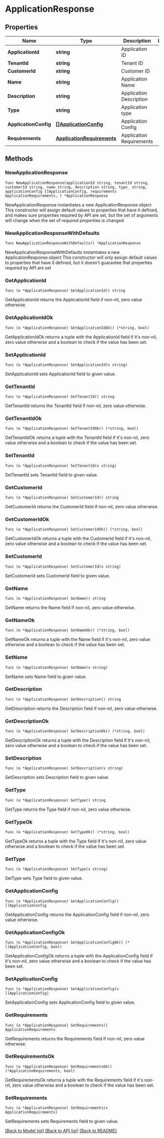 # ApplicationResponse

## Properties

Name | Type | Description | Notes
------------ | ------------- | ------------- | -------------
**ApplicationId** | **string** | Application ID | 
**TenantId** | **string** | Tenant ID | 
**CustomerId** | **string** | Customer ID | 
**Name** | **string** | Application Name | 
**Description** | **string** | Application Description | 
**Type** | **string** | Application type | 
**ApplicationConfig** | [**[]ApplicationConfig**](ApplicationConfig.md) | Application Config | 
**Requirements** | [**ApplicationRequirements**](ApplicationRequirements.md) | Application Requirements | 

## Methods

### NewApplicationResponse

`func NewApplicationResponse(applicationId string, tenantId string, customerId string, name string, description string, type_ string, applicationConfig []ApplicationConfig, requirements ApplicationRequirements, ) *ApplicationResponse`

NewApplicationResponse instantiates a new ApplicationResponse object
This constructor will assign default values to properties that have it defined,
and makes sure properties required by API are set, but the set of arguments
will change when the set of required properties is changed

### NewApplicationResponseWithDefaults

`func NewApplicationResponseWithDefaults() *ApplicationResponse`

NewApplicationResponseWithDefaults instantiates a new ApplicationResponse object
This constructor will only assign default values to properties that have it defined,
but it doesn't guarantee that properties required by API are set

### GetApplicationId

`func (o *ApplicationResponse) GetApplicationId() string`

GetApplicationId returns the ApplicationId field if non-nil, zero value otherwise.

### GetApplicationIdOk

`func (o *ApplicationResponse) GetApplicationIdOk() (*string, bool)`

GetApplicationIdOk returns a tuple with the ApplicationId field if it's non-nil, zero value otherwise
and a boolean to check if the value has been set.

### SetApplicationId

`func (o *ApplicationResponse) SetApplicationId(v string)`

SetApplicationId sets ApplicationId field to given value.


### GetTenantId

`func (o *ApplicationResponse) GetTenantId() string`

GetTenantId returns the TenantId field if non-nil, zero value otherwise.

### GetTenantIdOk

`func (o *ApplicationResponse) GetTenantIdOk() (*string, bool)`

GetTenantIdOk returns a tuple with the TenantId field if it's non-nil, zero value otherwise
and a boolean to check if the value has been set.

### SetTenantId

`func (o *ApplicationResponse) SetTenantId(v string)`

SetTenantId sets TenantId field to given value.


### GetCustomerId

`func (o *ApplicationResponse) GetCustomerId() string`

GetCustomerId returns the CustomerId field if non-nil, zero value otherwise.

### GetCustomerIdOk

`func (o *ApplicationResponse) GetCustomerIdOk() (*string, bool)`

GetCustomerIdOk returns a tuple with the CustomerId field if it's non-nil, zero value otherwise
and a boolean to check if the value has been set.

### SetCustomerId

`func (o *ApplicationResponse) SetCustomerId(v string)`

SetCustomerId sets CustomerId field to given value.


### GetName

`func (o *ApplicationResponse) GetName() string`

GetName returns the Name field if non-nil, zero value otherwise.

### GetNameOk

`func (o *ApplicationResponse) GetNameOk() (*string, bool)`

GetNameOk returns a tuple with the Name field if it's non-nil, zero value otherwise
and a boolean to check if the value has been set.

### SetName

`func (o *ApplicationResponse) SetName(v string)`

SetName sets Name field to given value.


### GetDescription

`func (o *ApplicationResponse) GetDescription() string`

GetDescription returns the Description field if non-nil, zero value otherwise.

### GetDescriptionOk

`func (o *ApplicationResponse) GetDescriptionOk() (*string, bool)`

GetDescriptionOk returns a tuple with the Description field if it's non-nil, zero value otherwise
and a boolean to check if the value has been set.

### SetDescription

`func (o *ApplicationResponse) SetDescription(v string)`

SetDescription sets Description field to given value.


### GetType

`func (o *ApplicationResponse) GetType() string`

GetType returns the Type field if non-nil, zero value otherwise.

### GetTypeOk

`func (o *ApplicationResponse) GetTypeOk() (*string, bool)`

GetTypeOk returns a tuple with the Type field if it's non-nil, zero value otherwise
and a boolean to check if the value has been set.

### SetType

`func (o *ApplicationResponse) SetType(v string)`

SetType sets Type field to given value.


### GetApplicationConfig

`func (o *ApplicationResponse) GetApplicationConfig() []ApplicationConfig`

GetApplicationConfig returns the ApplicationConfig field if non-nil, zero value otherwise.

### GetApplicationConfigOk

`func (o *ApplicationResponse) GetApplicationConfigOk() (*[]ApplicationConfig, bool)`

GetApplicationConfigOk returns a tuple with the ApplicationConfig field if it's non-nil, zero value otherwise
and a boolean to check if the value has been set.

### SetApplicationConfig

`func (o *ApplicationResponse) SetApplicationConfig(v []ApplicationConfig)`

SetApplicationConfig sets ApplicationConfig field to given value.


### GetRequirements

`func (o *ApplicationResponse) GetRequirements() ApplicationRequirements`

GetRequirements returns the Requirements field if non-nil, zero value otherwise.

### GetRequirementsOk

`func (o *ApplicationResponse) GetRequirementsOk() (*ApplicationRequirements, bool)`

GetRequirementsOk returns a tuple with the Requirements field if it's non-nil, zero value otherwise
and a boolean to check if the value has been set.

### SetRequirements

`func (o *ApplicationResponse) SetRequirements(v ApplicationRequirements)`

SetRequirements sets Requirements field to given value.



[[Back to Model list]](../README.md#documentation-for-models) [[Back to API list]](../README.md#documentation-for-api-endpoints) [[Back to README]](../README.md)


